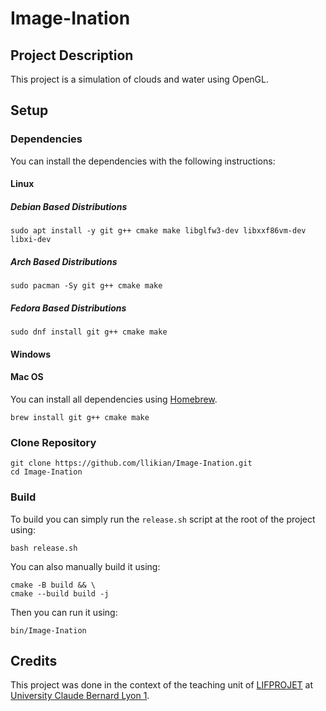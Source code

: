 # Image-Ination
## Project Description
This project is a simulation of clouds and water using OpenGL.

## Setup
### Dependencies
You can install the dependencies with the following instructions:

#### Linux
##### Debian Based Distributions
```shell
sudo apt install -y git g++ cmake make libglfw3-dev libxxf86vm-dev libxi-dev
```

##### Arch Based Distributions
```shell
sudo pacman -Sy git g++ cmake make
```

##### Fedora Based Distributions
```shell
sudo dnf install git g++ cmake make
```

#### Windows


#### Mac OS
You can install all dependencies using [Homebrew](https://brew.sh/).

```shell
brew install git g++ cmake make
```

### Clone Repository
```shell
git clone https://github.com/llikian/Image-Ination.git
cd Image-Ination
```

### Build
To build you can simply run the `release.sh` script at the root of the project using:
```shell
bash release.sh
```

You can also manually build it using:
```shell
cmake -B build && \
cmake --build build -j
```

Then you can run it using:
```shell
bin/Image-Ination
```

## Credits
This project was done in the context of the teaching unit of [LIFPROJET](http://cazabetremy.fr/wiki/doku.php?id=projet:presentation#enseignants)
at [University Claude Bernard Lyon 1](https://www.univ-lyon1.fr/).